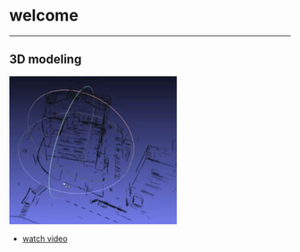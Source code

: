 # welcome 
--------------------------------------------------------------------------------




## 3D modeling 

<img src="videos\cn-2024-03-12.JPG" alt="3D modeling" width="300"/>



* [watch video](3dmodeling.md)



